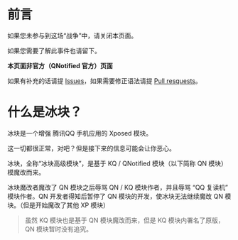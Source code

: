 # 前言

如果您未参与到这场“战争”中，请关闭本页面。

如果您需要了解此事件也请留下。

**本页面非官方（QNotified 官方）页面**

如果有补充的话请提 [Issues](https://github.com/kurisucat/evil_bk/issues)，如果需要修正语法请提 [Pull resquests](https://github.com/kurisucat/evil_bk/pulls)。

# 什么是冰块？

冰块是一个增强 腾讯QQ 手机应用的 Xposed 模块。

这一切都很正常，对吧？但是接下来的信息可能会让你恶心。

冰块，全称“冰块高级模块”，是基于 KQ / QNotified 模块（以下简称 QN 模块）模魔改而来。

冰块魔改者魔改了 QN 模块之后辱骂 QN / KQ 模块作者，并且辱骂 “QQ 复读机” 模块作者。QN 开发者得知后暂停了 QN 模块的开发，使冰块无法继续魔改 QN 模块。（但是开始魔改了其他 XP 模块）

> 虽然 KQ 模块也是基于 QN 模块魔改而来，但是 KQ 模块内署名了原版，QN 模块暂时没有追究。

